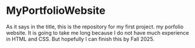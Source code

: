 # MyPortfolioWebsite

As it says in the title, this is the repository for my first project. my porfolio website.
It is going to take me long because I do not have much experience in HTML and CSS. But hopefully I can finish this by Fall 2025.
